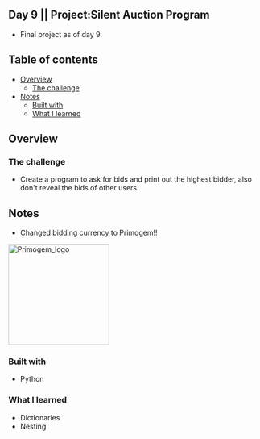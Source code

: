 ## Day 9 || Project:Silent Auction Program
- Final project as of day 9.

## Table of contents

- [Overview](#overview)
  - [The challenge](#the-challenge)
- [Notes](#notes)
  - [Built with](#built-with)
  - [What I learned](#what-i-learned)

## Overview

### The challenge

- Create a program to ask for bids and print out the highest bidder, also don't reveal the bids of other users.

## Notes

- Changed bidding currency to Primogem!!

<img src="assets/primo.ico" alt="Primogem_logo" width="200"/>

### Built with

- Python

### What I learned
- Dictionaries 
- Nesting